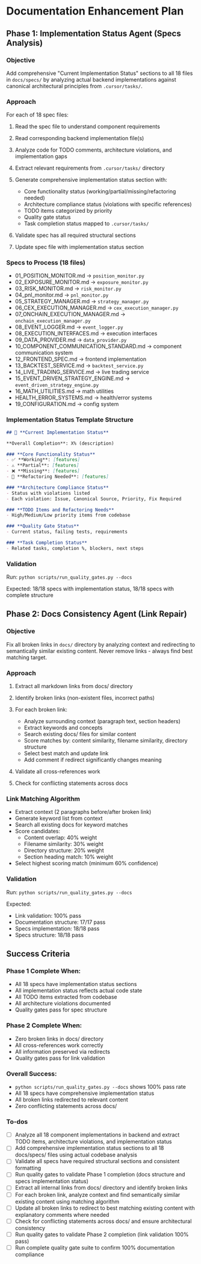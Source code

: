 <!-- cbd9bf82-4564-4818-bcee-a94f5815ea02 563dc7c7-67ec-49ed-9579-a4d63e480a3e -->
# Documentation Enhancement Plan

## Phase 1: Implementation Status Agent (Specs Analysis)

### Objective

Add comprehensive "Current Implementation Status" sections to all 18 files in `docs/specs/` by analyzing actual backend implementations against canonical architectural principles from `.cursor/tasks/`.

### Approach

For each of 18 spec files:

1. Read the spec file to understand component requirements
2. Read corresponding backend implementation file(s)
3. Analyze code for TODO comments, architecture violations, and implementation gaps
4. Extract relevant requirements from `.cursor/tasks/` directory
5. Generate comprehensive implementation status section with:

   - Core functionality status (working/partial/missing/refactoring needed)
   - Architecture compliance status (violations with specific references)
   - TODO items categorized by priority
   - Quality gate status
   - Task completion status mapped to `.cursor/tasks/`

6. Validate spec has all required structural sections
7. Update spec file with implementation status section

### Specs to Process (18 files)

- 01_POSITION_MONITOR.md → `position_monitor.py`
- 02_EXPOSURE_MONITOR.md → `exposure_monitor.py`
- 03_RISK_MONITOR.md → `risk_monitor.py`
- 04_pnl_monitor.md → `pnl_monitor.py`
- 05_STRATEGY_MANAGER.md → `strategy_manager.py`
- 06_CEX_EXECUTION_MANAGER.md → `cex_execution_manager.py`
- 07_ONCHAIN_EXECUTION_MANAGER.md → `onchain_execution_manager.py`
- 08_EVENT_LOGGER.md → `event_logger.py`
- 08_EXECUTION_INTERFACES.md → execution interfaces
- 09_DATA_PROVIDER.md → `data_provider.py`
- 10_COMPONENT_COMMUNICATION_STANDARD.md → component communication system
- 12_FRONTEND_SPEC.md → frontend implementation
- 13_BACKTEST_SERVICE.md → `backtest_service.py`
- 14_LIVE_TRADING_SERVICE.md → live trading service
- 15_EVENT_DRIVEN_STRATEGY_ENGINE.md → `event_driven_strategy_engine.py`
- 16_MATH_UTILITIES.md → math utilities
- HEALTH_ERROR_SYSTEMS.md → health/error systems
- 19_CONFIGURATION.md → config system

### Implementation Status Template Structure

```markdown
## 🔧 **Current Implementation Status**

**Overall Completion**: X% (description)

### **Core Functionality Status**
- ✅ **Working**: [features]
- ⚠️ **Partial**: [features]
- ❌ **Missing**: [features]
- 🔄 **Refactoring Needed**: [features]

### **Architecture Compliance Status**
- Status with violations listed
- Each violation: Issue, Canonical Source, Priority, Fix Required

### **TODO Items and Refactoring Needs**
- High/Medium/Low priority items from codebase

### **Quality Gate Status**
- Current status, failing tests, requirements

### **Task Completion Status**
- Related tasks, completion %, blockers, next steps
```

### Validation

Run: `python scripts/run_quality_gates.py --docs`

Expected: 18/18 specs with implementation status, 18/18 specs with complete structure

## Phase 2: Docs Consistency Agent (Link Repair)

### Objective

Fix all broken links in `docs/` directory by analyzing context and redirecting to semantically similar existing content. Never remove links - always find best matching target.

### Approach

1. Extract all markdown links from docs/ directory
2. Identify broken links (non-existent files, incorrect paths)
3. For each broken link:

   - Analyze surrounding context (paragraph text, section headers)
   - Extract keywords and concepts
   - Search existing docs/ files for similar content
   - Score matches by: content similarity, filename similarity, directory structure
   - Select best match and update link
   - Add comment if redirect significantly changes meaning

4. Validate all cross-references work
5. Check for conflicting statements across docs

### Link Matching Algorithm

- Extract context (2 paragraphs before/after broken link)
- Generate keyword list from context
- Search all existing docs for keyword matches
- Score candidates:
  - Content overlap: 40% weight
  - Filename similarity: 30% weight
  - Directory structure: 20% weight
  - Section heading match: 10% weight
- Select highest scoring match (minimum 60% confidence)

### Validation

Run: `python scripts/run_quality_gates.py --docs`

Expected:

- Link validation: 100% pass
- Documentation structure: 17/17 pass
- Specs implementation: 18/18 pass
- Specs structure: 18/18 pass

## Success Criteria

### Phase 1 Complete When:

- All 18 specs have implementation status sections
- All implementation status reflects actual code state
- All TODO items extracted from codebase
- All architecture violations documented
- Quality gates pass for spec structure

### Phase 2 Complete When:

- Zero broken links in docs/ directory
- All cross-references work correctly
- All information preserved via redirects
- Quality gates pass for link validation

### Overall Success:

- `python scripts/run_quality_gates.py --docs` shows 100% pass rate
- All 18 specs have comprehensive implementation status
- All broken links redirected to relevant content
- Zero conflicting statements across docs/

### To-dos

- [ ] Analyze all 18 component implementations in backend and extract TODO items, architecture violations, and implementation status
- [ ] Add comprehensive implementation status sections to all 18 docs/specs/ files using actual codebase analysis
- [ ] Validate all specs have required structural sections and consistent formatting
- [ ] Run quality gates to validate Phase 1 completion (docs structure and specs implementation status)
- [ ] Extract all internal links from docs/ directory and identify broken links
- [ ] For each broken link, analyze context and find semantically similar existing content using matching algorithm
- [ ] Update all broken links to redirect to best matching existing content with explanatory comments where needed
- [ ] Check for conflicting statements across docs/ and ensure architectural consistency
- [ ] Run quality gates to validate Phase 2 completion (link validation 100% pass)
- [ ] Run complete quality gate suite to confirm 100% documentation compliance